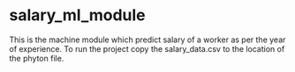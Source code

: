 # salary_ml_module
This is the machine module which predict salary of a worker as per the year of experience.
To run the project copy the salary_data.csv to the location of the phyton file.
